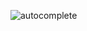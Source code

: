 ![autocomplete](https://user-images.githubusercontent.com/130261829/230784481-4ef41f23-faff-4c37-b2f3-7ae48225f8bb.gif)
